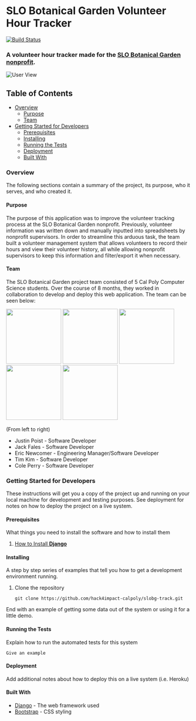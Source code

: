 # SLO Botanical Garden Volunteer Hour Tracker
[![Build Status](https://travis-ci.com/hack4impact-calpoly/slobg-track.svg?branch=master)](https://travis-ci.com/hack4impact-calpoly/slobg-track)
### A volunteer hour tracker made for the <a href="https://www.slobg.org/" target="_blank">SLO Botanical Garden nonprofit</a>.

![User View](https://github.com/eric-newcomer/slobg-track/blob/master/backend/slobg_proj/slobg_app/static/slobg_app/img/user-view.png)

## Table of Contents
- [Overview](#overview)
  - [Purpose](#purpose)
  - [Team](#team)
- [Getting Started for Developers](#getting-started-for-developers)
  - [Prerequisites](#prerequisites)
  - [Installing](#installing)
  - [Running the Tests](#running-the-tests)
  - [Deployment](#deployment)
  - [Built With](#built-with)

### Overview
The following sections contain a summary of the project, its purpose, who it serves, and who created it.

#### Purpose
The purpose of this application was to improve the volunteer tracking process at the SLO Botanical Garden nonprofit. Previously, volunteer information was written down and manually inputted into spreadsheets by nonprofit supervisors. In order to streamline this arduous task, the team built a volunteer management system that allows volunteers to record their hours and view their volunteer history, all while allowing nonprofit supervisors to keep this information and filter/export it when necessary. 

#### Team
The SLO Botanical Garden project team consisted of 5 Cal Poly Computer Science students. Over the course of 8 months, they worked in collaboration to develop and deploy this web application. The team can be seen below:

<p float="left">
  <img src="https://avatars3.githubusercontent.com/u/42504462?s=460&u=fbe279fd5e77ba14a01b2679da9970e49f5a989e&v=4" width="150" />
  <img src="https://avatars1.githubusercontent.com/u/46923410?s=460&u=034ba878c94d529d6bfb445d77c978dc94d197a3&v=4" width="150" /> 
  <img src="https://avatars3.githubusercontent.com/u/20120289?s=460&u=3e6039d2391a2d7ee4e65743a2a366ed3efc16d5&v=4" width="150" />
  <img src="https://avatars0.githubusercontent.com/u/47136824?s=460&v=4" width="150" />
  <img src="https://avatars1.githubusercontent.com/u/15805074?s=460&v=4" width="150" />
</p>

(From left to right)
- Justin Poist - Software Developer
- Jack Fales - Software Developer
- Eric Newcomer - Engineering Manager/Software Developer
- Tim Kim - Software Developer
- Cole Perry - Software Developer

### Getting Started for Developers
These instructions will get you a copy of the project up and running on your local machine for development and testing purposes. See deployment for notes on how to deploy the project on a live system.

#### Prerequisites
What things you need to install the software and how to install them
1. [How to Install **Django**](https://docs.djangoproject.com/en/3.0/topics/install/)

#### Installing
A step by step series of examples that tell you how to get a development environment running.
1. Clone the repository

    ``` git clone https://github.com/hack4impact-calpoly/slobg-track.git ```

End with an example of getting some data out of the system or using it for a little demo.

#### Running the Tests
Explain how to run the automated tests for this system

``` Give an example ```

#### Deployment
Add additional notes about how to deploy this on a live system (i.e. Heroku)

#### Built With
* [Django](https://www.djangoproject.com/) - The web framework used
* [Bootstrap](https://getbootstrap.com/) - CSS styling
